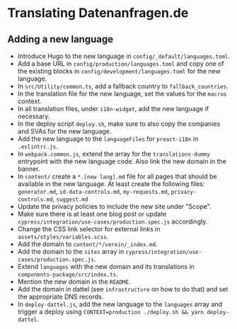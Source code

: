# Translating Datenanfragen.de

## Adding a new language

* Introduce Hugo to the new language in `config/_default/languages.toml`.
* Add a base URL in `config/production/languages.toml` and copy one of the existing blocks in `config/development/languages.toml` for the new language.
* In `src/Utility/common.ts`, add a fallback country to `fallback_countries`.
* In the translation file for the new language, set the values for the `macros` context.
* In all translation files, under `i18n-widget`, add the new language if necessary.
* In the deploy script `deploy.sh`, make sure to also copy the companies and SVAs for the new language.
* Add the new language to the `languageFiles` for `preact-i18n` in `.eslintrc.js`.
* In `webpack.common.js`, extend the array for the `translations-dummy` entrypoint with the new language code. Also link the new domain in the banner.
* In `content/` create a `*.[new lang].md` file for all pages that should be available in the new language. At least create the following files: `generator.md`, `id-data-controls.md`, `my-requests.md`, `privacy-controls.md`, `suggest.md`
* Update the privacy policies to include the new site under "Scope".
* Make sure there is at least one blog post or update `cypress/integration/use-cases/production.spec.js` accordingly.
* Change the CSS link selector for external links in `assets/styles/variables.scss`.
* Add the domain to `content/*/verein/_index.md`.
* Add the domain to the `sites` array in `cypress/integration/use-cases/production.spec.js`.
* Extend `languages` with the new domain and its translations in `components-package/src/index.ts`.
* Mention the new domain in the `README`.
* Add the domain in dattel (see `infrastructure` on how to do that) and set the appropriate DNS records.
* In `deploy-dattel.js`, add the new language to the `languages` array and trigger a deploy using `CONTEXT=production ./deploy.sh && yarn deploy-dattel`.
